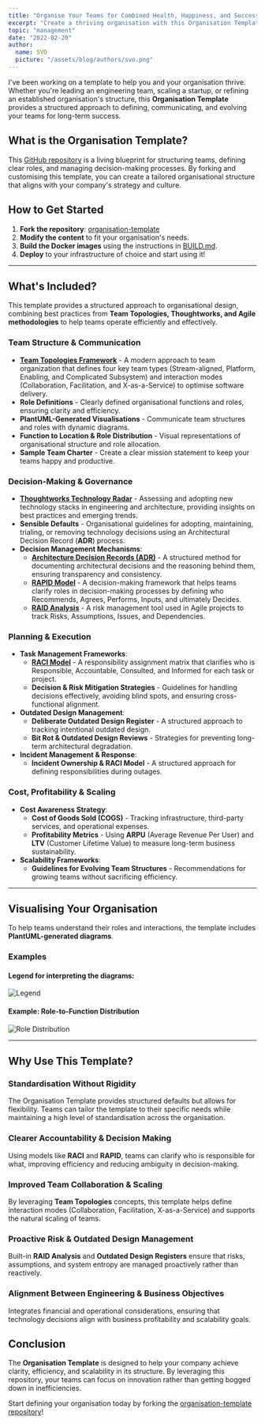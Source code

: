 ```yaml
---
title: "Organise Your Teams for Combined Health, Happiness, and Success"
excerpt: "Create a thriving organisation with this Organisation Template, a structured template for defining teams, decision-making, and governance. Whether you're scaling a startup or refining an existing structure, this template provides a sample set of best practices."
topic: "management"
date: "2022-02-20"
author:
  name: SVO
  picture: "/assets/blog/authors/svo.png"
---
```


I've been working on a template to help you and your organisation thrive. Whether you're leading an engineering team, scaling a startup, or refining an established organisation's structure, this **Organisation Template** provides a structured approach to defining, communicating, and evolving your teams for long-term success.

## What is the Organisation Template?

This [GitHub repository](https://github.com/svo/organisation-template) is a living blueprint for structuring teams, defining clear roles, and managing decision-making processes. By forking and customising this template, you can create a tailored organisational structure that aligns with your company's strategy and culture.

## How to Get Started

1. **Fork the repository**: [organisation-template](https://github.com/svo/organisation-template)
2. **Modify the content** to fit your organisation's needs.
3. **Build the Docker images** using the instructions in [BUILD.md](https://github.com/svo/organisation-template/blob/main/BUILD.md).
4. **Deploy** to your infrastructure of choice and start using it!

---

## What's Included?

This template provides a structured approach to organisational design, combining best practices from **Team Topologies, Thoughtworks, and Agile methodologies** to help teams operate efficiently and effectively.

### Team Structure & Communication

- **[Team Topologies Framework](https://teamtopologies.com/key-concepts)** - A modern approach to team organization that defines four key team types (Stream-aligned, Platform, Enabling, and Complicated Subsystem) and interaction modes (Collaboration, Facilitation, and X-as-a-Service) to optimise software delivery.
- **Role Definitions** - Clearly defined organisational functions and roles, ensuring clarity and efficiency.
- **PlantUML-Generated Visualisations** - Communicate team structures and roles with dynamic diagrams.
- **Function to Location & Role Distribution** - Visual representations of organisational structure and role allocation.
- **Sample Team Charter** - Create a clear mission statement to keep your teams happy and productive.

### Decision-Making & Governance

- **[Thoughtworks Technology Radar](https://www.thoughtworks.com/radar)** - Assessing and adopting new technology stacks in engineering and architecture, providing insights on best practices and emerging trends.
- **Sensible Defaults** - Organisational guidelines for adopting, maintaining, trialing, or removing technology decisions using an Architectural Decision Record (**ADR**) process.
- **Decision Management Mechanisms**:
  - **[Architecture Decision Records (ADR)](https://cognitect.com/blog/2011/11/15/documenting-architecture-decisions)** - A structured method for documenting architectural decisions and the reasoning behind them, ensuring transparency and consistency.
  - **[RAPID Model](https://www.bain.com/insights/rapid-tool-to-clarify-decision-accountability/)** - A decision-making framework that helps teams clarify roles in decision-making processes by defining who Recommends, Agrees, Performs, Inputs, and ultimately Decides.
  - **[RAID Analysis](https://www.techagilist.com/agile/scrum/raid/)** - A risk management tool used in Agile projects to track Risks, Assumptions, Issues, and Dependencies.

### Planning & Execution

- **Task Management Frameworks**:
  - **[RACI Model](https://racichart.org/the-raci-model/)** - A responsibility assignment matrix that clarifies who is Responsible, Accountable, Consulted, and Informed for each task or project.
  - **Decision & Risk Mitigation Strategies** - Guidelines for handling decisions effectively, avoiding blind spots, and ensuring cross-functional alignment.
- **Outdated Design Management**:
  - **Deliberate Outdated Design Register** - A structured approach to tracking intentional outdated design.
  - **Bit Rot & Outdated Design Reviews** - Strategies for preventing long-term architectural degradation.
- **Incident Management & Response**:
  - **Incident Ownership & RACI Model** - A structured approach for defining responsibilities during outages.

### Cost, Profitability & Scaling

- **Cost Awareness Strategy**:
  - **Cost of Goods Sold (COGS)** - Tracking infrastructure, third-party services, and operational expenses.
  - **Profitability Metrics** - Using **ARPU** (Average Revenue Per User) and **LTV** (Customer Lifetime Value) to measure long-term business sustainability.
- **Scalability Frameworks**:
  - **Guidelines for Evolving Team Structures** - Recommendations for growing teams without sacrificing efficiency.

---

## Visualising Your Organisation

To help teams understand their roles and interactions, the template includes **PlantUML-generated diagrams**.

### Examples

#### **Legend for interpreting the diagrams:**
![Legend](/assets/blog/organisation-template/organisation-template-legend.png "Legend")

#### **Example: Role-to-Function Distribution**
![Role Distribution](/assets/blog/organisation-template/organisation-template-role-distribution.png "Role Distribution")

---

## Why Use This Template?

### Standardisation Without Rigidity

The Organisation Template provides structured defaults but allows for flexibility. Teams can tailor the template to their specific needs while maintaining a high level of standardisation across the organisation.

### Clearer Accountability & Decision Making

Using models like **RACI** and **RAPID**, teams can clarify who is responsible for what, improving efficiency and reducing ambiguity in decision-making.

### Improved Team Collaboration & Scaling

By leveraging **Team Topologies** concepts, this template helps define interaction modes (Collaboration, Facilitation, X-as-a-Service) and supports the natural scaling of teams.

### Proactive Risk & Outdated Design Management

Built-in **RAID Analysis** and **Outdated Design Registers** ensure that risks, assumptions, and system entropy are managed proactively rather than reactively.

### Alignment Between Engineering & Business Objectives

Integrates financial and operational considerations, ensuring that technology decisions align with business profitability and scalability goals.

## Conclusion

The **Organisation Template** is designed to help your company achieve clarity, efficiency, and scalability in its structure. By leveraging this repository, your teams can focus on innovation rather than getting bogged down in inefficiencies.

Start defining your organisation today by forking the [organisation-template repository](https://github.com/svo/organisation-template)!
